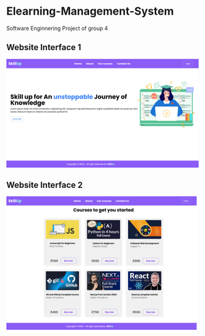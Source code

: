 # Elearning-Management-System
Software Enginnering Project of group 4

## Website Interface 1

![App Screenshot](https://github.com/Dhruba2004/Elearning-Management-System/blob/main/UML%20Diagrams%20and%20SRS/website%20interface%201.png)


## Website Interface 2

![App Screenshot](https://github.com/Dhruba2004/Elearning-Management-System/blob/main/UML%20Diagrams%20and%20SRS/website%20interface%202.png)


